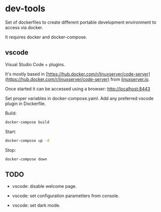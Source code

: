 # dev-tools

Set of dockerfiles to create different portable development environment to access via docker.

It requires docker and docker-compose.

## vscode

Visual Studio Code + plugins.

It's mostly based in [https://hub.docker.com/r/linuxserver/code-server](https://hub.docker.com/r/linuxserver/code-server) from [linuxserver.io](https://www.linuxserver.io/).

Once started it can be accessed using a browser: [http://localhost:8443](http://localhost:8443)

Set proper variables in docker-compose.yaml. Add any preferred vscode plugin in Dockerfile.

Build:

```bash
docker-compose build
```

Start:

```bash
docker-compose up -d
```

Stop:

```bash
docker-compose down
```

## TODO

- vscode: disable welcome page.

- vscode: set configuration parametters from console.

- vscode: set dark mode.
